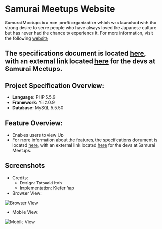 # Samurai Meetups Website

Samurai Meetups is a non-profit organization which was launched with the strong desire to serve people who have always loved the Japanese culture but has never had the chance to experience it. For more information, visit the following [website](http://www.meetup.com/en-US/https-www-facebook-com-samuraimeetups/)

The specifications document is located [here](https://github.com/kieferyap/samurai-meetups/blob/feature/03-contact/specifications-document.pdf), with an external link located [here](https://docs.google.com/document/d/13UPnuC5yzWI8EqlRiTqM4Mfo5KutagmE5YJbLtW9Awo/edit) for the devs at Samurai Meetups.
-----------------------

## Project Specification Overview:
- **Language:** PHP 5.5.9
- **Framework:** Yii 2.0.9
- **Database:** MySQL 5.5.50

## Feature Overview:
- Enables users to view Up
- For more information about the features, the specifications document is located [here](#), with an external link located [here](https://docs.google.com/document/d/13UPnuC5yzWI8EqlRiTqM4Mfo5KutagmE5YJbLtW9Awo/edit) for the devs at Samurai Meetups.

## Screenshots
- Credits:
	- Design: Tatsuaki Itoh
	- Implementation: Kiefer Yap
- Browser View:

![Browser View](https://github.com/kieferyap/samurai-meetups/blob/feature/03-contact/web/images/demo-full.gif "Browser View")

- Mobile View:

![Mobile View](https://github.com/kieferyap/samurai-meetups/blob/feature/03-contact/web/images/demo-responsive.gif "Mobile View")

